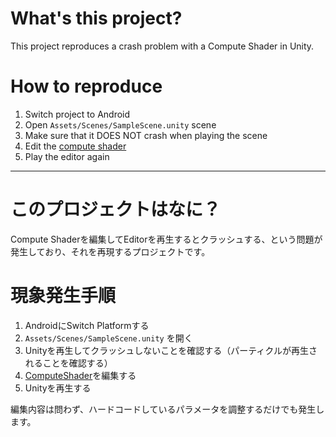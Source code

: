 # What's this project?

This project reproduces a crash problem with a Compute Shader in Unity.

# How to reproduce

1. Switch project to Android
2. Open `Assets/Scenes/SampleScene.unity` scene
3. Make sure that it DOES NOT crash when playing the scene
4. Edit the [compute shader](https://github.com/edom18/CrashComputeShader/blob/main/Assets/ComputeShaders/ParticleSystem.compute)
5. Play the editor again

-------------------------------------------------

# このプロジェクトはなに？

Compute Shaderを編集してEditorを再生するとクラッシュする、という問題が発生しており、それを再現するプロジェクトです。

# 現象発生手順

1. AndroidにSwitch Platformする
2. `Assets/Scenes/SampleScene.unity` を開く
3. Unityを再生してクラッシュしないことを確認する（パーティクルが再生されることを確認する）
4. [ComputeShader](https://github.com/edom18/CrashComputeShader/blob/main/Assets/ComputeShaders/ParticleSystem.compute)を編集する
5. Unityを再生する

編集内容は問わず、ハードコードしているパラメータを調整するだけでも発生します。